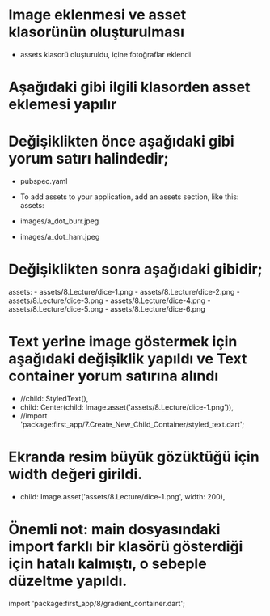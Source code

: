 # Image eklenmesi ve asset klasorünün oluşturulması

- assets klasorü oluşturuldu, içine fotoğraflar eklendi

# Aşağıdaki gibi ilgili klasorden asset eklemesi yapılır


# Değişiklikten önce aşağıdaki gibi yorum satırı halindedir;

- pubspec.yaml 

-  To add assets to your application, add an assets section, like this:
  assets:
  - images/a_dot_burr.jpeg
  - images/a_dot_ham.jpeg


# Değişiklikten sonra aşağıdaki gibidir;


  assets:
    - assets/8.Lecture/dice-1.png
    - assets/8.Lecture/dice-2.png
    - assets/8.Lecture/dice-3.png
    - assets/8.Lecture/dice-4.png
    - assets/8.Lecture/dice-5.png
    - assets/8.Lecture/dice-6.png



# Text yerine image göstermek için aşağıdaki değişiklik yapıldı ve Text container yorum satırına alındı

- //child: StyledText(),
- child: Center(child: Image.asset('assets/8.Lecture/dice-1.png')),
- //import 'package:first_app/7.Create_New_Child_Container/styled_text.dart';


# Ekranda resim büyük gözüktüğü için width değeri girildi.

- child: Image.asset('assets/8.Lecture/dice-1.png', width: 200),



# Önemli not: main dosyasındaki import farklı bir klasörü gösterdiği için hatalı kalmıştı, o sebeple düzeltme yapıldı.

import 'package:first_app/8/gradient_container.dart';
